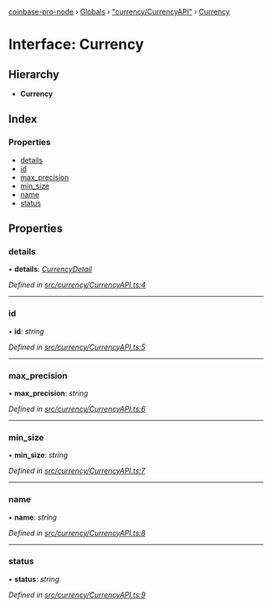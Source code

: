 [coinbase-pro-node](../README.md) › [Globals](../globals.md) › ["currency/CurrencyAPI"](../modules/_currency_currencyapi_.md) › [Currency](_currency_currencyapi_.currency.md)

# Interface: Currency

## Hierarchy

- **Currency**

## Index

### Properties

- [details](_currency_currencyapi_.currency.md#details)
- [id](_currency_currencyapi_.currency.md#id)
- [max_precision](_currency_currencyapi_.currency.md#max_precision)
- [min_size](_currency_currencyapi_.currency.md#min_size)
- [name](_currency_currencyapi_.currency.md#name)
- [status](_currency_currencyapi_.currency.md#status)

## Properties

### details

• **details**: _[CurrencyDetail](_currency_currencyapi_.currencydetail.md)_

_Defined in [src/currency/CurrencyAPI.ts:4](https://github.com/bennyn/coinbase-pro-node/blob/2c257dd/src/currency/CurrencyAPI.ts#L4)_

---

### id

• **id**: _string_

_Defined in [src/currency/CurrencyAPI.ts:5](https://github.com/bennyn/coinbase-pro-node/blob/2c257dd/src/currency/CurrencyAPI.ts#L5)_

---

### max_precision

• **max_precision**: _string_

_Defined in [src/currency/CurrencyAPI.ts:6](https://github.com/bennyn/coinbase-pro-node/blob/2c257dd/src/currency/CurrencyAPI.ts#L6)_

---

### min_size

• **min_size**: _string_

_Defined in [src/currency/CurrencyAPI.ts:7](https://github.com/bennyn/coinbase-pro-node/blob/2c257dd/src/currency/CurrencyAPI.ts#L7)_

---

### name

• **name**: _string_

_Defined in [src/currency/CurrencyAPI.ts:8](https://github.com/bennyn/coinbase-pro-node/blob/2c257dd/src/currency/CurrencyAPI.ts#L8)_

---

### status

• **status**: _string_

_Defined in [src/currency/CurrencyAPI.ts:9](https://github.com/bennyn/coinbase-pro-node/blob/2c257dd/src/currency/CurrencyAPI.ts#L9)_

